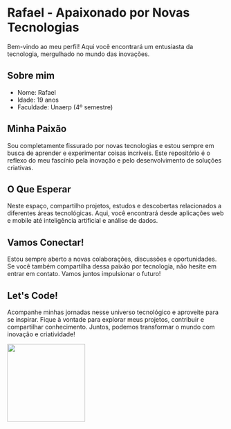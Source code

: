 <h1>Rafael - Apaixonado por Novas Tecnologias</h1>
<p>Bem-vindo ao meu perfil! Aqui você encontrará um entusiasta da tecnologia, mergulhado no mundo das inovações.</p>
<h2>Sobre mim</h2>
<ul><li>Nome: Rafael</li><li>Idade: 19 anos</li><li>Faculdade: Unaerp (4º semestre)</li></ul>
<h2>Minha Paixão</h2>
<p>Sou completamente fissurado por novas tecnologias e estou sempre em busca de aprender e experimentar coisas incríveis. Este repositório é o reflexo do meu fascínio pela inovação e pelo desenvolvimento de soluções criativas.</p>
<h2>O Que Esperar</h2>
<p>Neste espaço, compartilho projetos, estudos e descobertas relacionados a diferentes áreas tecnológicas. Aqui, você encontrará desde aplicações web e mobile até inteligência artificial e análise de dados.</p>
<h2>Vamos Conectar!</h2>
<p>Estou sempre aberto a novas colaborações, discussões e oportunidades. Se você também compartilha dessa paixão por tecnologia, não hesite em entrar em contato. Vamos juntos impulsionar o futuro!</p>
<h2>Let's Code!</h2>
<p>Acompanhe minhas jornadas nesse universo tecnológico e aproveite para se inspirar. Fique à vontade para explorar meus projetos, contribuir e compartilhar conhecimento. Juntos, podemos transformar o mundo com inovação e criatividade!</p>

<div>
<a href="https://github.com/seu-usuário-aqui">
<img height="180em" src="https://github-readme-stats.vercel.app/api/top-langs/?username=RafaelCamilloJorge&layout=compact&langs_count=7&theme=dracula"/>
</div>
